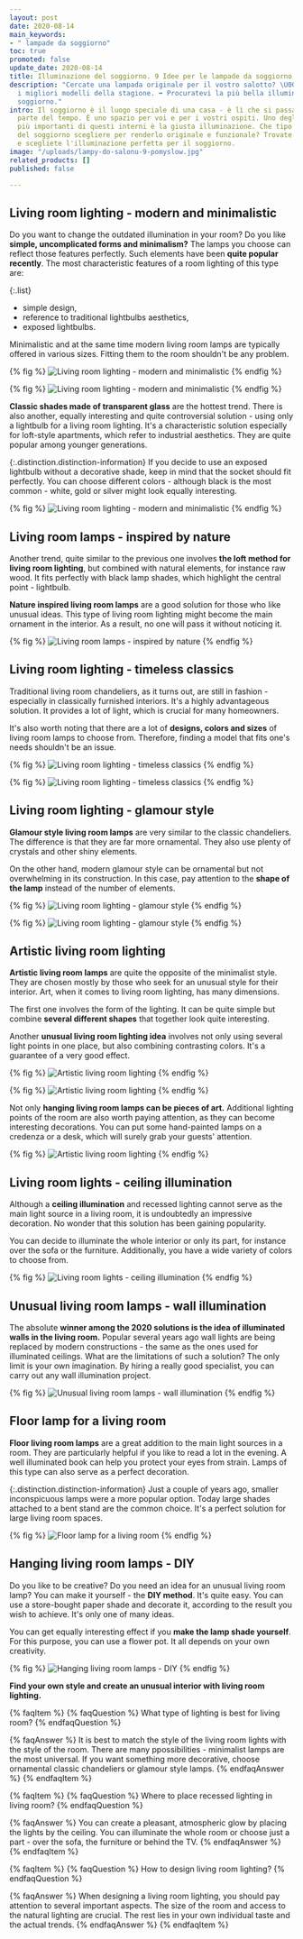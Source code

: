 ```yaml
---
layout: post
date: 2020-08-14
main_keywords:
- " lampade da soggiorno"
toc: true
promoted: false
update_date: 2020-08-14
title: Illuminazione del soggiorno. 9 Idee per le lampade da soggiorno
description: "Cercate una lampada originale per il vostro salotto? \U0001F4A1 Controlla
  i migliori modelli della stagione. ➡️ Procuratevi la più bella illuminazione del
  soggiorno."
intro: Il soggiorno è il luogo speciale di una casa - è lì che si passa la maggior
  parte del tempo. È uno spazio per voi e per i vostri ospiti. Uno degli elementi
  più importanti di questi interni è la giusta illuminazione. Che tipo di illuminazione
  del soggiorno scegliere per renderlo originale e funzionale? Trovate l'ispirazione
  e scegliete l'illuminazione perfetta per il soggiorno.
image: "/uploads/lampy-do-salonu-9-pomyslow.jpg"
related_products: []
published: false

---
```

## Living room lighting - modern and minimalistic

Do you want to change the outdated illumination in your room? Do you like **simple, uncomplicated forms and minimalism?** The lamps you choose can reflect those features perfectly. Such elements have been **quite popular recently**. The most characteristic features of a room lighting of this type are:

{:.list}

* simple design,
* reference to traditional lightbulbs aesthetics,
* exposed lightbulbs.

Minimalistic and at the same time modern living room lamps are typically offered in various sizes. Fitting them to the room shouldn't be any problem.

{% fig %} ![Living room lighting - modern and minimalistic](/uploads/lampy_do_salonu_nowoczesne_minimalistyczne_1.jpg "Living room lighting - modern and minimalistic") {% endfig %}

{% fig %} ![Living room lighting - modern and minimalistic](/uploads/lampy_do_salonu_nowoczesne_minimalistyczne_3.jpg "Living room lighting - modern and minimalistic") {% endfig %}

**Classic shades made of transparent glass** are the hottest trend. There is also another, equally interesting and quite controversial solution - using only a lightbulb for a living room lighting. It's a characteristic solution especially for loft-style apartments, which refer to industrial aesthetics. They are quite popular among younger generations.

{:.distinction.distinction-information} If you decide to use an exposed lightbulb without a decorative shade, keep in mind that the socket should fit perfectly. You can choose different colors - although black is the most common - white, gold or silver might look equally interesting.

{% fig %} ![Living room lighting - modern and minimalistic](/uploads/lampy_do_salonu_nowoczesne_minimalistyczne_2.jpg "Living room lighting - modern and minimalistic") {% endfig %}

## Living room lamps - inspired by nature

Another trend, quite similar to the previous one involves **the loft method for living room lighting**, but combined with natural elements, for instance raw wood. It fits perfectly with black lamp shades, which highlight the central point - lightbulb.

**Nature inspired living room lamps** are a good solution for those who like unusual ideas. This type of living room lighting might become the main ornament in the interior. As a result, no one will pass it without noticing it.

{% fig %} ![Living room lamps - inspired by nature](/uploads/lampy_do_salonu_nowoczesne_minimalistyczne_4.jpg "Living room lamps - inspired by nature") {% endfig %}

## Living room lighting - timeless classics

Traditional living room chandeliers, as it turns out, are still in fashion - especially in classically furnished interiors. It's a highly advantageous solution. It provides a lot of light, which is crucial for many homeowners.

It's also worth noting that there are a lot of **designs, colors and sizes** of living room lamps to choose from. Therefore, finding a model that fits one's needs shouldn't be an issue.

{% fig %} ![Living room lighting - timeless classics](/uploads/tradycyjne_lampy_do_salonu_1.jpg "Living room lighting - timeless classics") {% endfig %}

{% fig %} ![Living room lighting - timeless classics](/uploads/tradycyjne_lampy_do_salonu_2.jpg "Living room lighting - timeless classics") {% endfig %}

## Living room lighting - glamour style

**Glamour style living room lamps** are very similar to the classic chandeliers. The difference is that they are far more ornamental. They also use plenty of crystals and other shiny elements.

On the other hand, modern glamour style can be ornamental but not overwhelming in its construction. In this case, pay attention to the **shape of the lamp** instead of the number of elements.

{% fig %} ![Living room lighting - glamour style](/uploads/lampy_do_salonu_styl_glamour_1.jpg "Living room lighting - glamour style") {% endfig %}

{% fig %} ![Living room lighting - glamour style](/uploads/lampy_do_salonu_styl_glamour_2.jpg "Living room lighting - glamour style") {% endfig %}

## Artistic living room lighting

**Artistic living room lamps** are quite the opposite of the minimalist style. They are chosen mostly by those who seek for an unusual style for their interior. Art, when it comes to living room lighting, has many dimensions.

The first one involves the form of the lighting. It can be quite simple but combine **several different shapes** that together look quite interesting.

Another **unusual living room lighting idea** involves not only using several light points in one place, but also combining contrasting colors. It's a guarantee of a very good effect.

{% fig %} ![Artistic living room lighting](/uploads/lampy_do_salonu_artystyczne_1.jpg "Artistic living room lighting") {% endfig %}

{% fig %} ![Artistic living room lighting](/uploads/lampy_do_salonu_artystyczne_4.jpg "Artistic living room lighting") {% endfig %}

Not only **hanging living room lamps can be pieces of art.** Additional lighting points of the room are also worth paying attention, as they can become interesting decorations. You can put some hand-painted lamps on a credenza or a desk, which will surely grab your guests' attention.

{% fig %} ![Artistic living room lighting](/uploads/lampy_do_salonu_artystyczne_2.jpg "Artistic living room lighting") {% endfig %}

## Living room lights - ceiling illumination

Although a **ceiling illumination** and recessed lighting cannot serve as the main light source in a living room, it is undoubtedly an impressive decoration. No wonder that this solution has been gaining popularity.

You can decide to illuminate the whole interior or only its part, for instance over the sofa or the furniture. Additionally, you have a wide variety of colors to choose from.

{% fig %} ![Living room lights - ceiling illumination](/uploads/lampy_do_salonu_podswietlenie_sufitu_1.jpg "Living room lights - ceiling illumination") {% endfig %}

## Unusual living room lamps - wall illumination

The absolute **winner among the 2020 solutions is the idea of illuminated walls in the living room.** Popular several years ago wall lights are being replaced by modern constructions - the same as the ones used for illuminated ceilings. What are the limitations of such a solution? The only limit is your own imagination. By hiring a really good specialist, you can carry out any wall illumination project.

{% fig %} ![Unusual living room lamps - wall illumination](/uploads/nietypowe_podswietlenie_salon_1.jpg "Unusual living room lamps - wall illumination") {% endfig %}

## Floor lamp for a living room

**Floor living room lamps** are a great addition to the main light sources in a room. They are particularly helpful if you like to read a lot in the evening. A well illuminated book can help you protect your eyes from strain. Lamps of this type can also serve as a perfect decoration.

{:.distinction.distinction-information} Just a couple of years ago, smaller inconspicuous lamps were a more popular option. Today large shades attached to a bent stand are the common choice. It's a perfect solution for large living room spaces.

{% fig %} ![Floor lamp for a living room](/uploads/lampy_podlogowe_do_salonu_1.jpg "Floor lamp for a living room") {% endfig %}

## Hanging living room lamps - DIY

Do you like to be creative? Do you need an idea for an unusual living room lamp? You can make it yourself - the **DIY method**. It's quite easy. You can use a store-bought paper shade and decorate it, according to the result you wish to achieve. It's only one of many ideas.

You can get equally interesting effect if you **make the lamp shade yourself**. For this purpose, you can use a flower pot. It all depends on your own creativity.

{% fig %} ![Hanging living room lamps - DIY](/uploads/lampy_do_salonu_proste_diy_1.jpg "Hanging living room lamps - DIY") {% endfig %}

**Find your own style and create an unusual interior with living room lighting.**

{% faqItem %} {% faqQuestion %} What type of lighting is best for living room? {% endfaqQuestion %}

{% faqAnswer %} It is best to match the style of the living room lights with the style of the room. There are many ppossibilities - minimalist lamps are the most universal. If you want something more decorative, choose ornamental classic chandeliers or glamour style lamps. {% endfaqAnswer %} {% endfaqItem %}

{% faqItem %} {% faqQuestion %} Where to place recessed lighting in living room? {% endfaqQuestion %}

{% faqAnswer %} You can create a pleasant, atmospheric glow by placing the lights by the ceiling. You can illuminate the whole room or choose just a part - over the sofa, the furniture or behind the TV. {% endfaqAnswer %} {% endfaqItem %}

{% faqItem %} {% faqQuestion %} How to design living room lighting? {% endfaqQuestion %}

{% faqAnswer %} When designing a living room lighting, you should pay attention to several important aspects. The size of the room and access to the natural lighting are crucial. The rest lies in your own individual taste and the actual trends. {% endfaqAnswer %} {% endfaqItem %}